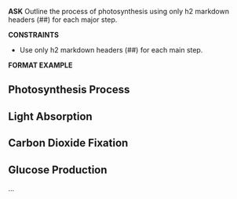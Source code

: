 <!-- __ASK__
Outline the process of photosynthesis.

__CONSTRAINTS__ -->

__ASK__
Outline the process of photosynthesis using only h2 markdown headers (##) for each major step.

__CONSTRAINTS__
- Use only h2 markdown headers (##) for each main step.

__FORMAT EXAMPLE__

## Photosynthesis Process
## Light Absorption
## Carbon Dioxide Fixation
## Glucose Production
...
